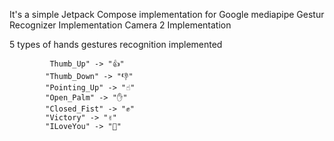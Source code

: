 It's a simple Jetpack Compose implementation for
Google mediapipe Gestur Recognizer Implementation
Camera 2 Implementation

 5 types of hands gestures recognition implemented

             Thumb_Up" -> "👍"
            "Thumb_Down" -> "👎"
            "Pointing_Up" -> "☝️"
            "Open_Palm" -> "✋"
            "Closed_Fist" -> "✊"
            "Victory" -> "✌️"
            "ILoveYou" -> "🤟"

            
